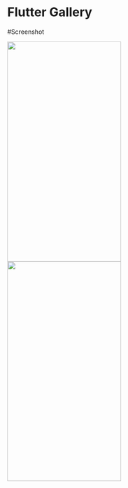 # Flutter Gallery
#Screenshot
<div>
  <img src="https://github.com/aakash95kareliya/Flutter-Gallery/blob/master/device-2019-06-28-160227.png"  height="500" width="260"/>
  <img src="https://github.com/aakash95kareliya/Flutter-Gallery/blob/master/device-2019-06-28-160242.png"  height="500" width="260"/>
  
 </div>
